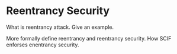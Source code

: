 # Reentrancy Security

What is reentrancy attack.
Give an example.

More formally define reentrancy and reentrancy security.
How SCIF enforses enentrancy security.